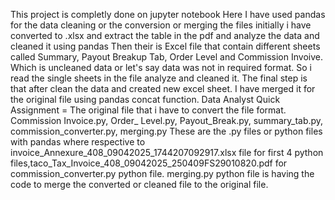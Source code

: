 This project is completly done on jupyter notebook
Here I have used pandas for the data cleaning or the conversion or merging the files 
initially i have converted to .xlsx and extract the table in the pdf and analyze the data and cleaned it using pandas
Then their is Excel file that contain different sheets called Summary, Payout Breakup Tab, Order Level and Commission Invoive. Which is uncleaned data or let's say data was not in required format. So i read the single sheets in the file analyze and cleaned it.
The final step is that after clean the data and created new excel sheet. I have merged it for the original file using pandas concat function. 
Data Analyst Quick Assignment = The original file that i have to convert the file format.
Commission Invoice.py, Order_ Level.py, Payout_Break.py, summary_tab.py, commission_converter.py, merging.py These are the .py files or python files with pandas where respective to invoice_Annexure_408_09042025_1744207092917.xlsx file for first 4 python files,taco_Tax_Invoice_408_09042025_250409FS29010820.pdf for commission_converter.py python file.
merging.py python file is having the code to merge the converted or cleaned file to the original file.
